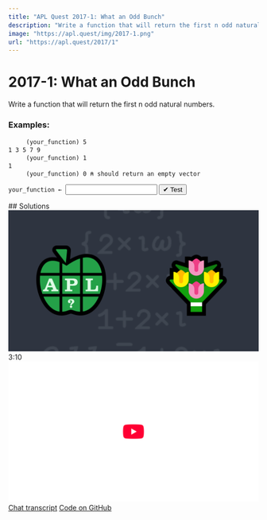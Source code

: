 ```yaml
---
title: "APL Quest 2017-1: What an Odd Bunch"
description: "Write a function that will return the first n odd natural numbers."
image: "https://apl.quest/img/2017-1.png"
url: "https://apl.quest/2017/1"
---
```


# <span class=s>2017-</span>1: What an Odd Bunch
Write a function that will return the first n odd natural numbers.

### Examples:

```APL
     (your_function) 5
1 3 5 7 9
     (your_function) 1
1     
     (your_function) 0 ⍝ should return an empty vector

```


       
<div class="pdiv">
  <code onclick="p_Input.focus()">your_function ← </code><input id="p_Input" autocomplete="off" spellcheck="false" oninput="this.parentElement.querySelector`button`.disabled=false;localStorage.setItem(window.location.pathname,this.value)" onkeypress="subm(event)">
  <button onclick="alert$.next`Testing…`;submitSolution`p`" class="md-button md-button--primary">&#x2714; Test</button>
</div>
<p id="p_Output"></p>
## Solutions
<div onclick="play(this)" title="Video on YouTube" class="yt">
<img alt="Video Thumbnail" src="../../img/2017-1.png">
<time>3:10</time>
<img alt="YouTube" src="../../img/yt-big.png">
</div>
<a href="https://chat.stackexchange.com/transcript/message/62357410#62357410" target="_blank" class="md-button md-button--primary">Chat transcript</a>
<a href="https://github.com/abrudz/apl_quest/tree/main/2017/1.apl" target="_blank" class="md-button md-button--primary right">Code on GitHub</a>

<script>
    testCases={"a":["5","8","10","20","?20"],"b":["0","1"],"f":"{¯1+2×⍳⍵}"}
    p_Input.value=localStorage.getItem(window.location.pathname)
    play=e=>e.outerHTML=`<iframe src="https://www.youtube.com/embed/afiMn3ACT1U?list=PLYKQVqyrAEj9wDIUyLDGtDAFTKY38BUMN&autoplay=1" title="<span class=s>2017-</span>1: What an Odd Bunch (APL Quest 2017-1)" frameborder="0" allow="accelerometer; autoplay; clipboard-write; encrypted-media; gyroscope; picture-in-picture; web-share" referrerpolicy="strict-origin-when-cross-origin" allowfullscreen></iframe>`
</script>
